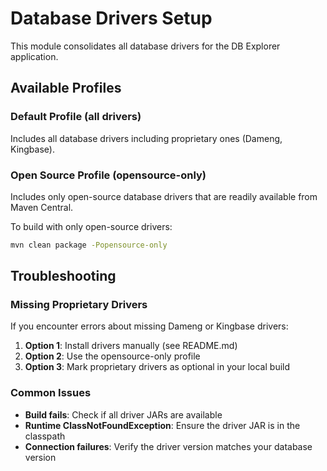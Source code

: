 # Database Drivers Setup

This module consolidates all database drivers for the DB Explorer application.

## Available Profiles

### Default Profile (all drivers)
Includes all database drivers including proprietary ones (Dameng, Kingbase).

### Open Source Profile (opensource-only)
Includes only open-source database drivers that are readily available from Maven Central.

To build with only open-source drivers:
```bash
mvn clean package -Popensource-only
```

## Troubleshooting

### Missing Proprietary Drivers
If you encounter errors about missing Dameng or Kingbase drivers:

1. **Option 1**: Install drivers manually (see README.md)
2. **Option 2**: Use the opensource-only profile
3. **Option 3**: Mark proprietary drivers as optional in your local build

### Common Issues
- **Build fails**: Check if all driver JARs are available
- **Runtime ClassNotFoundException**: Ensure the driver JAR is in the classpath
- **Connection failures**: Verify the driver version matches your database version